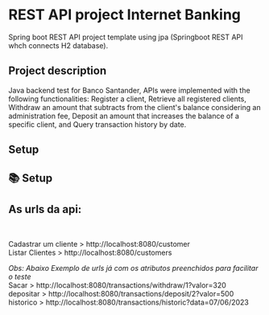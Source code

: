 <h1> REST API project Internet Banking </h1>
<span>Spring boot REST API project template using jpa (Springboot REST API whch connects H2 database).</span>

<h2>Project description </h2>
<p>Java backend test for Banco Santander, APIs were implemented with the following functionalities: Register a client, Retrieve all registered clients, Withdraw an amount that subtracts from the client's balance considering an administration fee, Deposit an amount that increases the balance of a specific client, and Query transaction history by date.</p>

<h2>Setup</h2>

## 📚 Setup
<h2>As urls da api:</h2><br />

Cadastrar um cliente > http://localhost:8080/customer <br />
Listar Clientes > http://localhost:8080/customers <br />

<i>Obs: Abaixo Exemplo de urls já com os atributos preenchidos para facilitar o teste</i><br />
Sacar > http://localhost:8080/transactions/withdraw/1?valor=320 <br />
depositar > http://localhost:8080/transactions/deposit/2?valor=500 <br />
historico > http://localhost:8080/transactions/historic?data=07/06/2023

